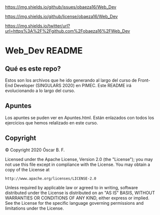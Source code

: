 https://img.shields.io/github/issues/obaeza16/Web_Dev

https://img.shields.io/github/license/obaeza16/Web_Dev

https://img.shields.io/twitter/url?url=https%3A%2F%2Fgithub.com%2Fobaeza16%2FWeb_Dev

# Web_Dev README

## Qué es este repo?

Estos son los archivos que he ido generando al largo del curso de Front-End Developer (SINGULARS 2020) en PIMEC.
Este README irá evolucionando a lo largo del curso.

## Apuntes

Los apuntes se puden ver en Apuntes.html. Están enlazados con todos los ejercicios que hemos relalizado en este curso.

## Copyright

&copy; Copyright 2020 Óscar B. F.

Licensed under the Apache License, Version 2.0 (the "License");
you may not use this file except in compliance with the License.
You may obtain a copy of the License at

    http://www.apache.org/licenses/LICENSE-2.0

Unless required by applicable law or agreed to in writing, software
distributed under the License is distributed on an "AS IS" BASIS,
WITHOUT WARRANTIES OR CONDITIONS OF ANY KIND, either express or implied.
See the License for the specific language governing permissions and
limitations under the License.